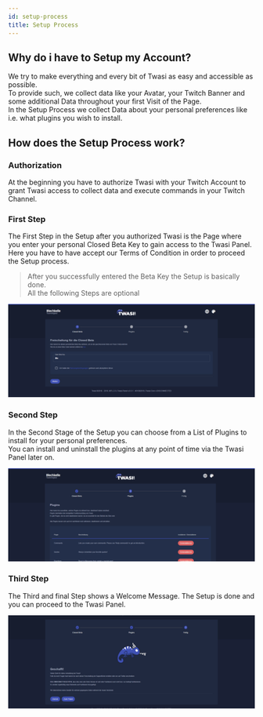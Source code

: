 ```yaml
---
id: setup-process
title: Setup Process
---
```


## Why do i have to Setup my Account?

We try to make everything and every bit of Twasi as easy and accessible as possible.  
To provide such, we collect data like your Avatar, your Twitch Banner and some additional Data throughout your first Visit of the Page.  
In the Setup Process we collect Data about your personal preferences like i.e. what plugins you wish to install.

## How does the Setup Process work?

### Authorization

At the beginning you have to authorize Twasi with your Twitch Account to grant Twasi access to collect data and execute commands in your Twitch Channel.

### First Step

The First Step in the Setup after you authorized Twasi is the Page where you enter your personal Closed Beta Key to gain access to the Twasi Panel.  
Here you have to have accept our Terms of Condition in order to proceed the Setup process.

> After you successfully entered the Beta Key the Setup is basically done.  
All the following Steps are optional

![Setup Step One](/img/userdocs/setup/setup-process/setup_1.png)

### Second Step

In the Second Stage of the Setup you can choose from a List of Plugins to install for your personal preferences.  
You can install and uninstall the plugins at any point of time via the Twasi Panel later on.

![Setup Step Two](/img/userdocs/setup/setup-process/setup_2.png)

### Third Step

The Third and final Step shows a Welcome Message. The Setup is done and you can proceed to the Twasi Panel.

![Setup Step Three](/img/userdocs/setup/setup-process/setup_3.png)
